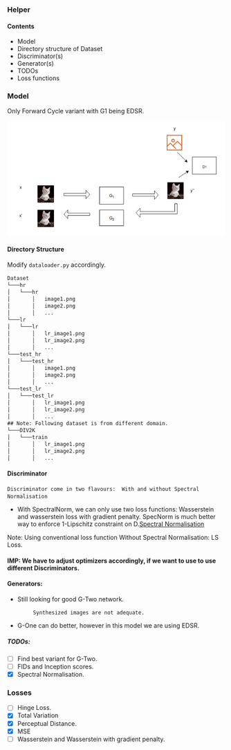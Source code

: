 ### Helper

#### Contents

- Model
- Directory structure of Dataset
- Discriminator(s)
- Generator(s)
- TODOs
- Loss functions


### Model
Only Forward Cycle variant with G1 being EDSR.

![CycleGAN-Forward](extras/ForwardCycleGAN.png)


#### Directory Structure
Modify ```dataloader.py``` accordingly.
```
Dataset 
└───hr
│   └───hr
│       │   image1.png
│       │   image2.png
│       │   ...  
└───lr
│   └───lr
│       │   lr_image1.png
│       │   lr_image2.png
│       │   ...
└───test_hr
│   └───test_hr
│       │   image1.png
│       │   image2.png
│       │   ...
└───test_lr
│   └───test_lr
│       │   lr_image1.png
│       │   lr_image2.png
│       │   ...
## Note: Following dataset is from different domain.
└───DIV2K
│   └───train
│       │   lr_image1.png
│       │   lr_image2.png
│       │   ...
```


#### Discriminator
```Discriminator come in two flavours:  With and without Spectral Normalisation ```
- With SpectralNorm, we can only use two loss functions: Wasserstein and wasserstein loss with gradient penalty. 
SpecNorm is much better way to enforce 1-Lipschitz constraint on D.[Spectral Normalisation](https://openreview.net/forum?id=B1QRgziT-)

 Note: Using conventional loss function Without Spectral Normalisation: LS Loss.

#### IMP: We have to adjust optimizers accordingly, if we want to use to use different Discriminators.

#### Generators: 
- Still looking for good G-Two network. 

           Synthesized images are not adequate.
           
- G-One can do better, however in this model we are using EDSR. 

##### TODOs:
- [ ] Find best variant for G-Two. 
- [ ] FIDs and Inception scores.
- [x] Spectral Normalisation.

### Losses
- [ ] Hinge Loss.
- [x] Total Variation
- [x] Perceptual Distance.
- [x] MSE
- [ ] Wasserstein and Wasserstein with gradient penalty.